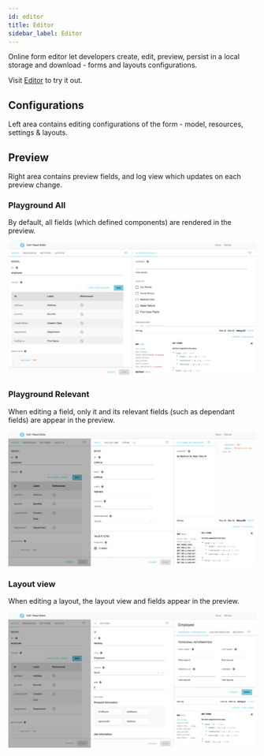 ```yaml
---
id: editor
title: Editor
sidebar_label: Editor
---
```


Online form editor let developers create, edit, preview, persist in a local storage and download - forms and layouts configurations.

Visit [Editor](https://galhavivi.github.com/cofi/demo-react-editor.html) to try it out.

## Configurations

Left area contains editing configurations of the form - model, resources, settings & layouts.

## Preview

Right area contains preview fields, and log view which updates on each preview change.

### Playground All

By default, all fields (which defined components) are rendered in the preview.

![editor-playground](assets/editor-playground-v1.0.0.png)

### Playground Relevant

When editing a field, only it and its relevant fields (such as dependant fields) are appear in the preview.

![editor-field](assets/editor-field-v1.0.0.png)

### Layout view

When editing a layout, the layout view and fields appear in the preview.

![editor-layout](assets/editor-layout-v1.0.0.png)
